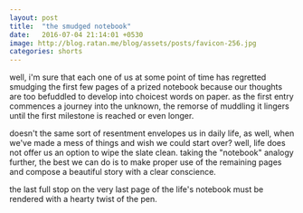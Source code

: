 ```yaml
---
layout: post
title:  "the smudged notebook"
date:   2016-07-04 21:14:01 +0530
image: http://blog.ratan.me/blog/assets/posts/favicon-256.jpg
categories: shorts
---
```

well, i'm sure that each one of us at some point of time has regretted smudging the first few pages of a prized notebook because our thoughts are too befuddled to develop into choicest words on paper. as the first entry commences a journey into the unknown, the remorse of muddling it lingers until the first milestone is reached or even longer. 

doesn't the same sort of resentment envelopes us in daily life, as well, when we've made a mess of things and wish we could start over? well, life does not offer us an option to wipe the slate clean. taking the "notebook" analogy further, the best we can do is to make proper use of the remaining pages and compose a beautiful story with a clear conscience.

the last full stop on the very last page of the life's notebook must be rendered with a hearty twist of the pen.